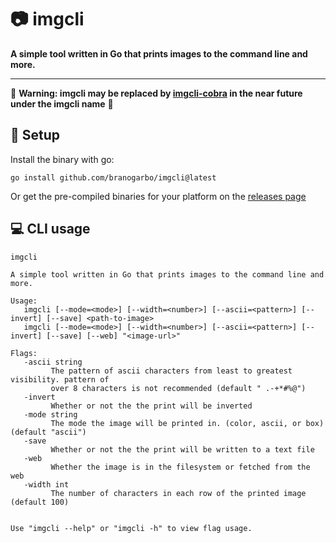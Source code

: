 # 📷 **imgcli**
**A simple tool written in Go that prints images to the command line and more.**

---

🚨 **Warning: imgcli may be replaced by [imgcli-cobra](https://github.com/branogarbo/imgcli-cobra) in the near future under the imgcli name** 🚨

## 🔧 **Setup**
Install the binary with go:
```
go install github.com/branogarbo/imgcli@latest
```

Or get the pre-compiled binaries for your platform on the [releases page](https://github.com/branogarbo/imgcli/releases)


## 💻 **CLI usage**
```
imgcli

A simple tool written in Go that prints images to the command line and more.

Usage:
   imgcli [--mode=<mode>] [--width=<number>] [--ascii=<pattern>] [--invert] [--save] <path-to-image>
   imgcli [--mode=<mode>] [--width=<number>] [--ascii=<pattern>] [--invert] [--save] [--web] "<image-url>"

Flags:
   -ascii string
         The pattern of ascii characters from least to greatest visibility. pattern of 
         over 8 characters is not recommended (default " .-+*#%@")
   -invert
         Whether or not the the print will be inverted
   -mode string
         The mode the image will be printed in. (color, ascii, or box) (default "ascii")
   -save
         Whether or not the the print will be written to a text file
   -web
         Whether the image is in the filesystem or fetched from the web
   -width int
         The number of characters in each row of the printed image (default 100)


Use "imgcli --help" or "imgcli -h" to view flag usage.
```